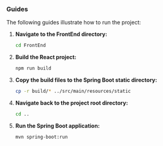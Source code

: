 ### Guides

The following guides illustrate how to run the project:

1. **Navigate to the FrontEnd directory:**

   ```bash
   cd FrontEnd
   ```

2. **Build the React project:**

   ```bash
   npm run build
   ```

3. **Copy the build files to the Spring Boot static directory:**

   ```bash
   cp -r build/* ../src/main/resources/static
   ```

4. **Navigate back to the project root directory:**

   ```bash
   cd ..
   ```

5. **Run the Spring Boot application:**

   ```bash
   mvn spring-boot:run
   ```
